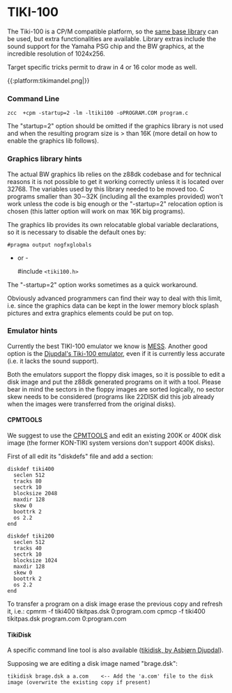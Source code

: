 #  TIKI-100

The Tiki-100 is a CP/M compatible platform, so the [same base library](platform/cpm) can be used, but extra functionalities are available.
Library extras include the sound support for the Yamaha PSG chip and the BW graphics, at the incredible resolution of 1024x256.

Target specific tricks permit to draw in 4 or 16 color mode as well.

{{:platform:tikimandel.png|}}

### Command Line

    zcc  +cpm -startup=2 -lm -ltiki100 -oPROGRAM.COM program.c


The "startup=2" option should be omitted if the graphics library is not used and when the resulting program size is > than 16K (more detail on how to enable the graphics lib follows).

### Graphics library hints

The actual BW graphics lib relies on the z88dk codebase and for technical reasons it is not possible to get it working correctly unless it is located over 32768.   The variables used by this library needed to be moved too.
C programs smaller than 30∼32K (including all the examples provided) won't work unless the code is big enough or the "-startup=2" relocation option is chosen (this latter option will work on max 16K big programs).

The graphics lib provides its own relocatable global variable declarations, so it is necessary to disable the default ones by:

    #pragma output nogfxglobals

- or -

    #include `<tiki100.h>`


The "-startup=2" option works sometimes as a quick workaround.

Obviously advanced programmers can find their way to deal with this limit, i.e. since the graphics data can be kept in the lower memory block splash pictures and extra graphics elements could be put on top.


### Emulator hints

Currently the best TIKI-100 emulator we know is [MESS](http://www.mess.org/).
Another good option is the [Djupdal's Tiki-100 emulator](http://www.djupdal.org/tiki/emulator/), even if it is currently less accurate (i.e. it lacks the sound support).

Both the emulators support the floppy disk images, so it is possible to edit a disk image and put the z88dk generated programs on it with a tool.    Please bear in mind the sectors in the floppy images are sorted logically, no sector skew needs to be considered (programs like 22DISK did this job already when the images were transferred from the original disks).

#### CPMTOOLS

We suggest to use the [CPMTOOLS](http://www.moria.de/~michael/cpmtools/) and edit an existing 200K or 400K disk image (the former KON-TIKI system versions don't support 400K disks).

First of all edit its "diskdefs" file and add a section:

	diskdef tiki400
	  seclen 512
	  tracks 80
	  sectrk 10
	  blocksize 2048
	  maxdir 128
	  skew 0
	  boottrk 2
	  os 2.2
	end

	diskdef tiki200
	  seclen 512
	  tracks 40
	  sectrk 10
	  blocksize 1024
	  maxdir 128
	  skew 0
	  boottrk 2
	  os 2.2
	end

To transfer a program on a disk image erase the previous copy and refresh it, i.e.:
    cpmrm -f tiki400 tikitpas.dsk 0:program.com
    cpmcp -f tiki400 tikitpas.dsk program.com 0:program.com


#### TikiDisk

A specific command line tool is also available ([tikidisk, by Asbjørn Djupdal](http://www.djupdal.org/tiki/emulator/)).

Supposing we are editing a disk image named "brage.dsk":

    tikidisk brage.dsk a a.com    <-- Add the 'a.com' file to the disk image (overwrite the existing copy if present)




